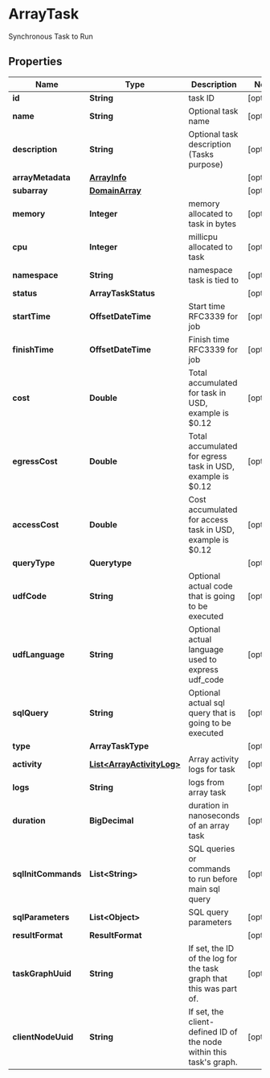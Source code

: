

# ArrayTask

Synchronous Task to Run

## Properties

Name | Type | Description | Notes
------------ | ------------- | ------------- | -------------
**id** | **String** | task ID |  [optional]
**name** | **String** | Optional task name |  [optional]
**description** | **String** | Optional task description (Tasks purpose) |  [optional]
**arrayMetadata** | [**ArrayInfo**](ArrayInfo.md) |  |  [optional]
**subarray** | [**DomainArray**](DomainArray.md) |  |  [optional]
**memory** | **Integer** | memory allocated to task in bytes |  [optional]
**cpu** | **Integer** | millicpu allocated to task |  [optional]
**namespace** | **String** | namespace task is tied to |  [optional]
**status** | **ArrayTaskStatus** |  |  [optional]
**startTime** | **OffsetDateTime** | Start time RFC3339 for job |  [optional]
**finishTime** | **OffsetDateTime** | Finish time RFC3339 for job |  [optional]
**cost** | **Double** | Total accumulated for task in USD, example is $0.12 |  [optional]
**egressCost** | **Double** | Total accumulated for egress task in USD, example is $0.12 |  [optional]
**accessCost** | **Double** | Cost accumulated for access task in USD, example is $0.12 |  [optional]
**queryType** | **Querytype** |  |  [optional]
**udfCode** | **String** | Optional actual code that is going to be executed |  [optional]
**udfLanguage** | **String** | Optional actual language used to express udf_code |  [optional]
**sqlQuery** | **String** | Optional actual sql query that is going to be executed |  [optional]
**type** | **ArrayTaskType** |  |  [optional]
**activity** | [**List&lt;ArrayActivityLog&gt;**](ArrayActivityLog.md) | Array activity logs for task |  [optional]
**logs** | **String** | logs from array task |  [optional]
**duration** | **BigDecimal** | duration in nanoseconds of an array task |  [optional]
**sqlInitCommands** | **List&lt;String&gt;** | SQL queries or commands to run before main sql query |  [optional]
**sqlParameters** | **List&lt;Object&gt;** | SQL query parameters |  [optional]
**resultFormat** | **ResultFormat** |  |  [optional]
**taskGraphUuid** | **String** | If set, the ID of the log for the task graph that this was part of.  |  [optional]
**clientNodeUuid** | **String** | If set, the client-defined ID of the node within this task&#39;s graph.  |  [optional]




